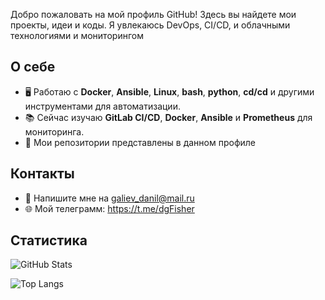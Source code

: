 Добро пожаловать на мой профиль GitHub! Здесь вы найдете мои проекты, идеи и коды. Я увлекаюсь DevOps, CI/CD, и облачными технологиями и мониторингом

## О себе
- 🖥️ Работаю с **Docker**, **Ansible**, **Linux**, **bash**, **python**, **cd/cd** и другими инструментами для автоматизации.
- 📚 Сейчас изучаю **GitLab CI/CD**, **Docker**, **Ansible** и **Prometheus** для мониторинга.
- 🔗 Мои репозитории представлены в данном профиле


## Контакты
- 📧 Напишите мне на galiev_danil@mail.ru
- 🌐 Мой телеграмм: https://t.me/dgFisher

## Статистика

![GitHub Stats](https://github-readme-stats.vercel.app/api?username=f1sher1762&show_icons=true&hide_title=true)

![Top Langs](https://github-readme-stats.vercel.app/api/top-langs/?username=f1sher1762&layout=compact)
